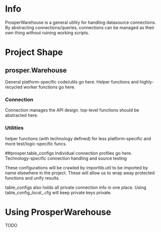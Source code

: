 # Info
ProsperWarehouse is a general utility for handling datasource connections.  By abstracting connections/queries, connections can be managed as their own thing without ruining working scripts.

# Project Shape
## prosper.Warehouse
General platform-specific code/utils go here.  Helper functions and highly-recycled worker functions go here.

### Connection
Connection manages the API design.  top-level functions should be abstracted here.

### Utilities
helper functions (with technology defined) for less platform-specific and more test/logic-specific funcs.

##prosper.table_configs
Individual connection profiles go here.  Technology-specific connection handling and source testing

These configurations will be crawled by importlib.util to be imported by name elsewhere in the project.  These will allow us to wrap away protected functions and unify results.

table_configs also holds all private connection info in one place.  Using table_config_*local*_.cfg will keep private keys private.

# Using ProsperWarehouse
TODO
